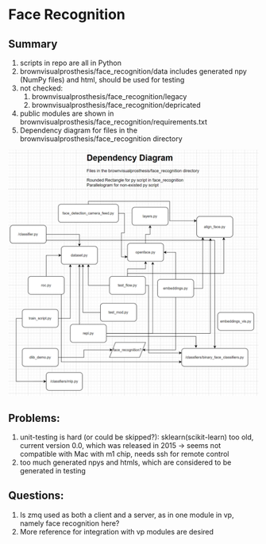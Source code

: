 # Face Recognition

## Summary

1. scripts in repo are all in Python
2. brownvisualprosthesis/face_recognition/data includes generated npy (NumPy files) and html,  should be used for testing
3. not checked: 
    1. brownvisualprosthesis/face_recognition/legacy 
    2. brownvisualprosthesis/face_recognition/depricated
4. public modules are shown in brownvisualprosthesis/face_recognition/requirements.txt
5. Dependency diagram for files in the brownvisualprosthesis/face_recognition directory

![dependency_diagram](pics/dp_v1.png)

## Problems:

1. unit-testing is hard (or could be skipped?): sklearn(scikit-learn) too old, current version 0.0, which was released in 2015 → seems not compatible with Mac with m1 chip, needs ssh for remote control
2. too much generated npys and htmls, which are considered to be generated in testing

## Questions:

1. Is zmq used as both a client and a server, as in one module in vp, namely face recognition here?
2. More reference for integration with vp modules are desired
